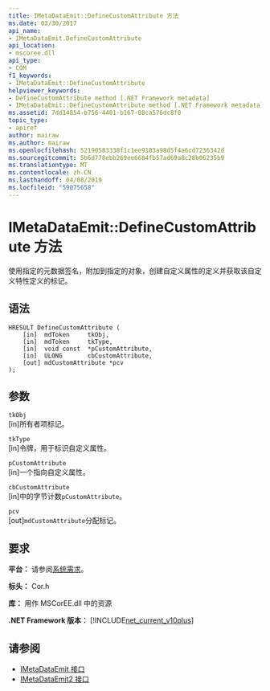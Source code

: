 ```yaml
---
title: IMetaDataEmit::DefineCustomAttribute 方法
ms.date: 03/30/2017
api_name:
- IMetaDataEmit.DefineCustomAttribute
api_location:
- mscoree.dll
api_type:
- COM
f1_keywords:
- IMetaDataEmit::DefineCustomAttribute
helpviewer_keywords:
- DefineCustomAttribute method [.NET Framework metadata]
- IMetaDataEmit::DefineCustomAttribute method [.NET Framework metadata]
ms.assetid: 7dd14854-b756-4401-b167-88ca576dc8f0
topic_type:
- apiref
author: mairaw
ms.author: mairaw
ms.openlocfilehash: 52190583338f1c1ee9183a98d5f4a6cd7236342d
ms.sourcegitcommit: 5b6d778ebb269ee6684fb57ad69a8c28b06235b9
ms.translationtype: MT
ms.contentlocale: zh-CN
ms.lasthandoff: 04/08/2019
ms.locfileid: "59075658"
---
```

# <a name="imetadataemitdefinecustomattribute-method"></a>IMetaDataEmit::DefineCustomAttribute 方法
使用指定的元数据签名，附加到指定的对象，创建自定义属性的定义并获取该自定义特性定义的标记。  
  
## <a name="syntax"></a>语法  
  
```  
HRESULT DefineCustomAttribute (   
    [in]  mdToken     tkObj,   
    [in]  mdToken     tkType,   
    [in]  void const  *pCustomAttribute,   
    [in]  ULONG       cbCustomAttribute,   
    [out] mdCustomAttribute *pcv   
);  
```  
  
## <a name="parameters"></a>参数  
 `tkObj`  
 [in]所有者项标记。  
  
 `tkType`  
 [in]令牌，用于标识自定义属性。  
  
 `pCustomAttribute`  
 [in]一个指向自定义属性。  
  
 `cbCustomAttribute`  
 [in]中的字节计数`pCustomAttribute`。  
  
 `pcv`  
 [out]`mdCustomAttribute`分配标记。  
  
## <a name="requirements"></a>要求  
 **平台：** 请参阅[系统需求](../../../../docs/framework/get-started/system-requirements.md)。  
  
 **标头：** Cor.h  
  
 **库：** 用作 MSCorEE.dll 中的资源  
  
 **.NET Framework 版本：** [!INCLUDE[net_current_v10plus](../../../../includes/net-current-v10plus-md.md)]  
  
## <a name="see-also"></a>请参阅

- [IMetaDataEmit 接口](../../../../docs/framework/unmanaged-api/metadata/imetadataemit-interface.md)
- [IMetaDataEmit2 接口](../../../../docs/framework/unmanaged-api/metadata/imetadataemit2-interface.md)

